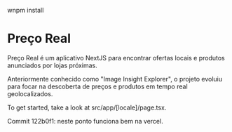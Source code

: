 wnpm install 
# Preço Real

Preço Real é um aplicativo NextJS para encontrar ofertas locais e produtos anunciados por lojas próximas.

Anteriormente conhecido como "Image Insight Explorer", o projeto evoluiu para focar na descoberta de preços e produtos em tempo real geolocalizados.

To get started, take a look at src/app/[locale]/page.tsx.

Commit 122b0f1: neste ponto funciona bem na vercel.

